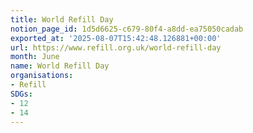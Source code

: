 ```yaml
---
title: World Refill Day
notion_page_id: 1d5d6625-c679-80f4-a8dd-ea75050cadab
exported_at: '2025-08-07T15:42:48.126881+00:00'
url: https://www.refill.org.uk/world-refill-day
month: June
name: World Refill Day
organisations:
- Refill
SDGs:
- 12
- 14
---
```


